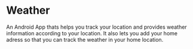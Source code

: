 # Weather
An Android App thats helps you track your location and provides weather information according to your location. 
It also lets you add your home adress so that you can track the weather in your home location.
